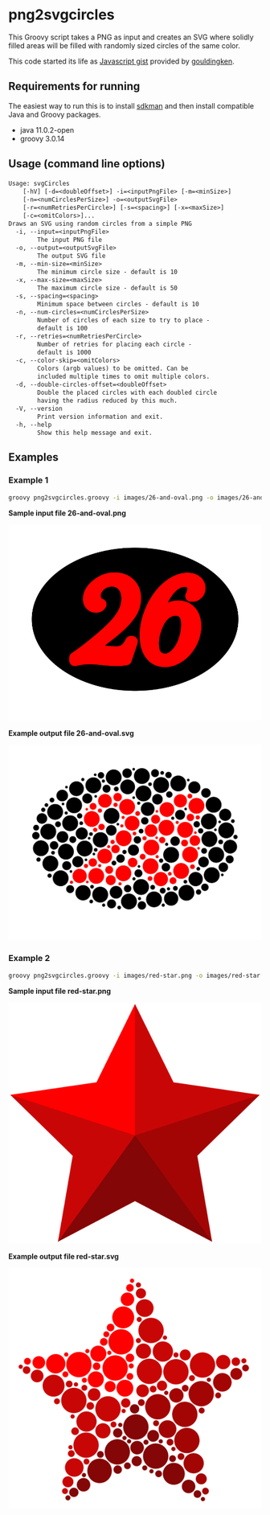 # png2svgcircles

This Groovy script takes a PNG as input and creates an SVG where
solidly filled areas will be filled with randomly sized
circles of the same color.

This code started its life as [Javascript gist](https://gist.github.com/gouldingken/8d0b7a05b0b0156da3b8) provided by
[gouldingken](https://gist.github.com/gouldingken). 

## Requirements for running

The easiest way to run this is to install [sdkman](https://sdkman.io/)
and then install compatible Java and Groovy packages.
* java 11.0.2-open
* groovy 3.0.14

## Usage (command line options)

```
Usage: svgCircles 
    [-hV] [-d=<doubleOffset>] -i=<inputPngFile> [-m=<minSize>]
    [-n=<numCirclesPerSize>] -o=<outputSvgFile>
    [-r=<numRetriesPerCircle>] [-s=<spacing>] [-x=<maxSize>]
    [-c=<omitColors>]...
Draws an SVG using random circles from a simple PNG
  -i, --input=<inputPngFile>
        The input PNG file
  -o, --output=<outputSvgFile>
        The output SVG file
  -m, --min-size=<minSize>
        The minimum circle size - default is 10
  -x, --max-size=<maxSize>
        The maximum circle size - default is 50
  -s, --spacing=<spacing>
        Minimum space between circles - default is 10
  -n, --num-circles=<numCirclesPerSize>
        Number of circles of each size to try to place -
        default is 100
  -r, --retries=<numRetriesPerCircle>
        Number of retries for placing each circle -
        default is 1000
  -c, --color-skip=<omitColors>
        Colors (argb values) to be omitted. Can be
        included multiple times to omit multiple colors.
  -d, --double-circles-offset=<doubleOffset>
        Double the placed circles with each doubled circle
        having the radius reduced by this much.
  -V, --version
        Print version information and exit.
  -h, --help
        Show this help message and exit.
```

## Examples

### Example 1

```bash
groovy png2svgcircles.groovy -i images/26-and-oval.png -o images/26-and-oval.svg -s 5 -m 5 -x 30 -c -1
```

**Sample input file 26-and-oval.png**

![red-star.png](images/26-and-oval.png)

**Example output file 26-and-oval.svg**

![red-star.svg](images/26-and-oval.svg)

### Example 2

```bash
groovy png2svgcircles.groovy -i images/red-star.png -o images/red-star.svg -s 2 -m 5 -x 30 -c 0
```

**Sample input file red-star.png**

![red-star.png](images/red-star.png)

**Example output file red-star.svg**

![red-star.svg](images/red-star.svg)
